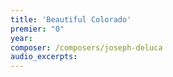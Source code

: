 ```yaml
---
title: 'Beautiful Colorado'
premier: "0"
year: 
composer: /composers/joseph-deluca
audio_excerpts: 
---
```

